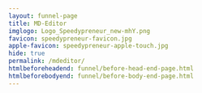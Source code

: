 ```yaml
---
layout: funnel-page
title: MD-Editor
imglogo: Logo_Speedypreneur_new-mhY.png
favicon: speedypreneur-favicon.jpg
apple-favicon: speedypreneur-apple-touch.jpg
hide: true
permalink: /mdeditor/
htmlbeforeheadend: funnel/before-head-end-page.html
htmlbeforebodyend: funnel/before-body-end-page.html
---
```

<script src="https://ajax.googleapis.com/ajax/libs/jquery/3.5.1/jquery.min.js"></script>
<script src="/editor.md/editormd.min.js"></script>
<script src="/editor.md/languages/en.js"></script>
<link rel="stylesheet" href="/editor.md/css/editormd.min.css" />
<div id="editor">
    <!-- Tips: Editor.md can auto append a `<textarea>` tag -->
    <textarea style="display:none;">### Hello Editor.md !</textarea>
</div>

<script type="text/javascript">
    $(function() {
        var editor = editormd("editor", {
            // width: "100%",
            height: "500px",
            emoji: "true",
            // markdown: "xxxx",     // dynamic set Markdown text
            path : "/editor.md/lib/"  // Autoload modules mode, codemirror, marked... dependents libs path
        });
    });
</script>
